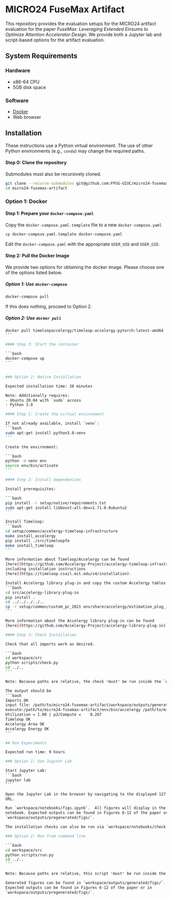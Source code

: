 # MICRO24 FuseMax Artifact

This repository provides the evaluation setups for the MICRO24 artifact
evaluation for the paper *FuseMax: Leveraging Extended Einsums to Optimize
Attention Accelerator Design*. We provide both a Jupyter lab and script-based
options for the artifact evaluation.

## System Requirements

### Hardware

- x86-64 CPU
- 5GB disk space

### Software

- [Docker](https://www.docker.com/products/docker-desktop/)
- Web browser

## Installation

These instructions use a Python virtual environment. The use of other Python
environments (e.g., `conda`) may change the required paths.

#### Step 0: Clone the repository

Submodules must also be recursively cloned.

```bash
git clone --recurse-submodules git@github.com:FPSG-UIUC/micro24-fusemax-artifact.git
cd micro24-fusemax-artifact
```

### Option 1: Docker

#### Step 1: Prepare your `docker-compose.yaml`

Copy the `docker-compose.yaml.template` file to a new `docker-compose.yaml`


```bash
cp docker-compose.yaml.template docker-compose.yaml
```

Edit the `docker-compose.yaml` with the appropriate `USER_UID` and `USER_GID`.

#### Step 2: Pull the Docker Image

We provide two options for obtaining the docker image. Please choose one of the
options listed below.

##### Option 1: Use `docker-compose`

```bash
docker-compose pull
```

If this does nothing, proceed to Option 2.

##### Option 2: Use `docker pull`

````bash
docker pull timeloopaccelergy/timeloop-accelergy-pytorch:latest-amd64
```

#### Step 3: Start the container

```bash
docker-compose up
```


### Option 2: Native Installation

Expected installation time: 20 minutes

Note: Additionally requires:
- Ubuntu 20.04 with `sudo` access
- Python 3.8

#### Step 1: Create the virtual environment

If not already available, install `venv`:
```bash
sudo apt-get install python3.8-venv
```

Create the environment:

```bash
python -m venv env
source env/bin/activate
```

#### Step 2: Install dependencies

Install prerequisites:

```bash
pip install -r setup/native/requirements.txt
sudo apt-get install libboost-all-dev=1.71.0.0ubuntu2
```

Install Timeloop:
```bash
cd setup/common/accelergy-timeloop-infrastructure
make install_accelergy
pip install ./src/timeloopfe
make install_timeloop
```

More information about Timeloop/Accelergy can be found
[here](https://github.com/Accelergy-Project/accelergy-timeloop-infrastructure/),
including installation instructions
[here](https://timeloop.csail.mit.edu/v4/installation).

Install Accelergy library plug-in and copy the custom Accelergy tables:
```bash
cd src/accelergy-library-plug-in
pip install .
cd ../../../../..
cp -r setup/common/custom_pc_2021 env/share/accelergy/estimation_plug_ins/accelergy-library-plugin/library
```

More information about the Accelergy library plug-in can be found
[here](https://github.com/Accelergy-Project/accelergy-library-plug-in).

#### Step 3: Check Installation

Check that all imports work as desired.

```bash
cd workspace/src
python scripts/check.py
cd ../..
```

Note: Because paths are relative, the check *must* be run inside the `workspace/src` directory.

The output should be
```bash
Imports OK
input file: /path/to/micro24-fusemax-artifact/workspace/outputs/generated/check/timeloop/parsed-processed-input.yaml
execute:/path/to/micro24-fusemax-artifact/env/bin/accelergy /path/to/micro24-fusemax-artifact/workspace/outputs/generated/check/timeloop/parsed-processed-input.yaml --oprefix timeloop-model. -o ./ > timeloop-model.accelergy.log 2>&1
Utilization = 1.00 | pJ/Compute =    0.267
Timeloop OK
Accelergy Area OK
Accelergy Energy OK
```

## Run Experiments

Expected run time: 9 hours

### Option 1: Use Jupyter Lab

Start Jupyter Lab:
```bash
jupyter lab
```

Open the Jupyter Lab in the browser by navigating to the displayed 127.0.0.1
URL.

Run `workspace/notebooks/figs.ipynb`.  All figures will display in the
notebook. Expected outputs can be found in Figures 6-12 of the paper or in
`workspace/outputs/pregenerated/figs/`.

The installation checks can also be run via `workspace/notebooks/check.ipynb`.

### Option 2: Run from command line

```bash
cd workspace/src
python scripts/run.py
cd ../..
```

Note: Because paths are relative, this script *must* be run inside the `src` directory.

Generated figures can be found in `workspace/outputs/generated/figs/`.
Expected outputs can be found in Figures 6-12 of the paper or in
`workspace/outputs/pregenerated/figs/`.
